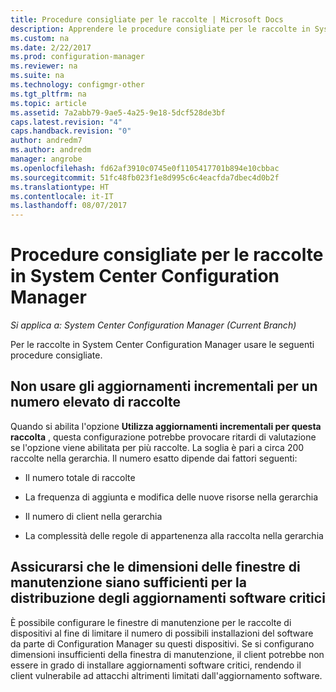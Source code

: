 ```yaml
---
title: Procedure consigliate per le raccolte | Microsoft Docs
description: Apprendere le procedure consigliate per le raccolte in System Center Configuration Manager.
ms.custom: na
ms.date: 2/22/2017
ms.prod: configuration-manager
ms.reviewer: na
ms.suite: na
ms.technology: configmgr-other
ms.tgt_pltfrm: na
ms.topic: article
ms.assetid: 7a2abb79-9ae5-4a25-9e18-5dcf528de3bf
caps.latest.revision: "4"
caps.handback.revision: "0"
author: andredm7
ms.author: andredm
manager: angrobe
ms.openlocfilehash: fd62af3910c0745e0f1105417701b894e10cbbac
ms.sourcegitcommit: 51fc48fb023f1e8d995c6c4eacfda7dbec4d0b2f
ms.translationtype: HT
ms.contentlocale: it-IT
ms.lasthandoff: 08/07/2017
---
```

# <a name="best-practices-for-collections-in-system-center-configuration-manager"></a>Procedure consigliate per le raccolte in System Center Configuration Manager

*Si applica a: System Center Configuration Manager (Current Branch)*

Per le raccolte in System Center Configuration Manager usare le seguenti procedure consigliate.  

## <a name="do-not-use-incremental-updates-for-a-large-number-of-collections"></a>Non usare gli aggiornamenti incrementali per un numero elevato di raccolte  
 Quando si abilita l'opzione **Utilizza aggiornamenti incrementali per questa raccolta** , questa configurazione potrebbe provocare ritardi di valutazione se l'opzione viene abilitata per più raccolte. La soglia è pari a circa 200 raccolte nella gerarchia. Il numero esatto dipende dai fattori seguenti:  

-   Il numero totale di raccolte  

-   La frequenza di aggiunta e modifica delle nuove risorse nella gerarchia  

-   Il numero di client nella gerarchia  

-   La complessità delle regole di appartenenza alla raccolta nella gerarchia  

## <a name="make-sure-that-maintenance-windows-are-large-enough-to-deploy-critical-software-updates"></a>Assicurarsi che le dimensioni delle finestre di manutenzione siano sufficienti per la distribuzione degli aggiornamenti software critici  
 È possibile configurare le finestre di manutenzione per le raccolte di dispositivi al fine di limitare il numero di possibili installazioni del software da parte di Configuration Manager su questi dispositivi. Se si configurano dimensioni insufficienti della finestra di manutenzione, il client potrebbe non essere in grado di installare aggiornamenti software critici, rendendo il client vulnerabile ad attacchi altrimenti limitati dall'aggiornamento software.  
